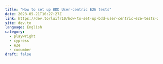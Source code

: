 ```yaml
---
title: "How to set up BDD User-centric E2E tests"
date: 2023-05-21T16:27:27Z
link: https://dev.to/luifr10/how-to-set-up-bdd-user-centric-e2e-tests-3a4k?utm_medium=RSS&utm_source=news.12bit.vn
site: dev.to
language: English
category:
  - playwright
  - cypress
  - e2e
  - cucumber
draft: false
---
```

